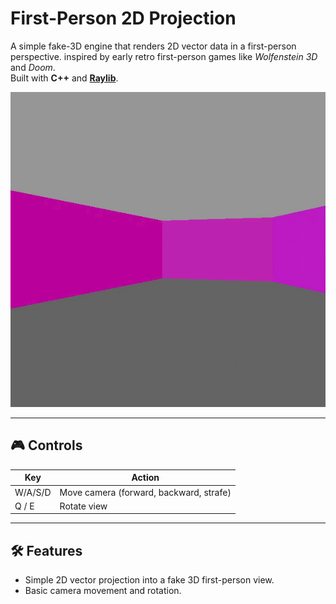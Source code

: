 # First-Person 2D Projection

A simple fake-3D engine that renders 2D vector data in a first-person perspective. inspired by early retro first-person games like *Wolfenstein 3D* and *Doom*.  
Built with **C++** and [**Raylib**](https://www.raylib.com/).

![Demo](./media/vid.gif)

---

## 🎮 Controls

| Key    | Action         |
|--------|----------------|
| W/A/S/D | Move camera (forward, backward, strafe) |
| Q / E  | Rotate view    |

---

## 🛠️ Features

- Simple 2D vector projection into a fake 3D first-person view.
- Basic camera movement and rotation.
